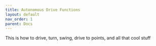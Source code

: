 ```yaml
---
title: Autonomous Drive Functions
layout: default
nav_order: 1
parent: Docs
---
```

This is how to drive, turn, swing, drive to points, and all that cool stuff
